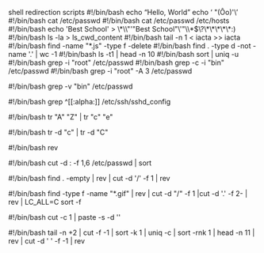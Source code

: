 shell redirection scripts
 #!/bin/bash
echo “Hello, World”
echo ‘ "(Ôo)'\’
 #!/bin/bash
cat /etc/passwd
 #!/bin/bash
cat /etc/passwd /etc/hosts
 #!/bin/bash
echo 'Best School' > \\\*\\\\"'\"Best School\"\\'"\\\\\*\$\\\?\\\*\\\*\\\*\\\*\\\*\:\)
 #!/bin/bash
ls -la > ls_cwd_content
 #!/bin/bash
tail -n 1 < iacta >> iacta
 #!/bin/bash
find -name "*.js" -type f -delete
 #!/bin/bash
find . -type d -not -name '.' | wc -1
 #!/bin/bash
ls -t1 | head -n 10
 #!/bin/bash
sort | uniq -u
 #!/bin/bash
grep -i "root" /etc/passwd
 #!/bin/bash
grep -c -i "bin" /etc/passwd
  #!/bin/bash
grep -i "root" -A 3 /etc/passwd

 #!/bin/bash
grep -v "bin" /etc/passwd

 #!/bin/bash
grep ^[[:alpha:]] /etc/ssh/sshd_config

 #!/bin/bash
tr "A" "Z"  | tr "c" "e"

 #!/bin/bash
tr -d "c" | tr -d "C"

 #!/bin/bash
rev

 #!/bin/bash
cut -d : -f 1,6 /etc/passwd | sort
 
 #!/bin/bash 
find . -empty | rev | cut -d '/' -f 1 | rev

 #!/bin/bash 
find -type f -name "*.gif" | rev | cut -d "/" -f 1 |cut -d '.' -f 2- | rev | LC_ALL=C sort -f


 #!/bin/bash 
cut -c 1 | paste -s -d ''


 #!/bin/bash 
tail -n +2 | cut -f -1 | sort -k 1 | uniq -c | sort -rnk 1 | head -n 11 | rev | cut -d ' ' -f -1 | rev

